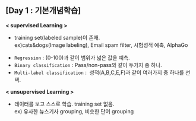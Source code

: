 ## [Day 1 : 기본개념학습]

**< supervised Learning >**

- training set(labeled sample)이 존재.\
ex)cats&dogs(Image labeling), Email spam filter, 시험성적 예측, AlphaGo

* ```Regression``` : (0-100)과 같이 범위가 넓은 값을 예측.
* ```Binary classification``` : Pass/non-pass와 같이 두가지 중 하나.
* ```Multi-label classification``` :  성적(A,B,C,E,F)과 같이 여러가지 중 하나를 선택.

**< unsupervised Learning >**

- 데이터를 보고 스스로 학습. training set 없음.\
ex) 유사한 뉴스기사 grouping, 비슷한 단어 grouping